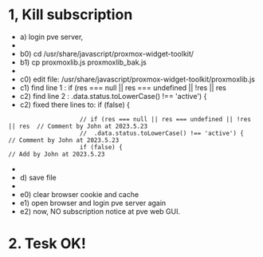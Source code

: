 # 1, Kill subscription
- a) login pve server, 
- 
- b0) cd /usr/share/javascript/proxmox-widget-toolkit/
- b1) cp proxmoxlib.js proxmoxlib_bak.js
-   
- c0) edit file: /usr/share/javascript/proxmox-widget-toolkit/proxmoxlib.js
- c1) find line 1 :  if (res === null || res === undefined || !res || res
- c2) find line 2 :    .data.status.toLowerCase() !== 'active') {
- c2) fixed there lines to:  if (false) {
```
                    // if (res === null || res === undefined || !res || res  // Comment by John at 2023.5.23
                    //  .data.status.toLowerCase() !== 'active') {           // Comment by John at 2023.5.23
                    if (false) {                                             // Add by John at 2023.5.23
```
-   
- d) save file
-  
- e0) clear browser cookie and cache
- e1) open browser and login pve server again
- e2) now, NO subscription notice at pve web GUI.

# 2. Tesk OK!
